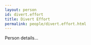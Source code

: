 ```yaml
---
layout: person
id: divert.effort
title: Divert Effort
permalink: people/divert.effort.html
---
```


Person details...